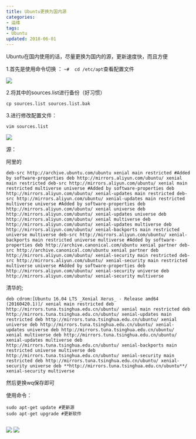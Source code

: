 ```yaml
---
title: Ubuntu更换为国内源	
categories:
- 运维
tags:
- Ubuntu
updated: 2018-06-01
---
```


Ubuntu在国内使用的话，尽量更换为国内的源，更新速度快，而且方便





1.首先是使用命令切换  ： `~#  cd /etc/apt`查看配置文件



<img src="{{ site.url }}/assets//blog_images/ubuntu更换国内源_01.png"/>

2.将其中的sources.list进行备份（好习惯）



```
cp sources.list sources.list.bak
```

3.进行修改配置文件：

```
vim sources.list
```

<img src="{{ site.url }}/assets//blog_images/ubuntu更换国内源_02.png"/>

源：

阿里的

```
deb-src http://archive.ubuntu.com/ubuntu xenial main restricted #Added by software-properties deb http://mirrors.aliyun.com/ubuntu/ xenial main restricted deb-src http://mirrors.aliyun.com/ubuntu/ xenial main restricted multiverse universe #Added by software-properties deb http://mirrors.aliyun.com/ubuntu/ xenial-updates main restricted deb-src http://mirrors.aliyun.com/ubuntu/ xenial-updates main restricted multiverse universe #Added by software-properties deb http://mirrors.aliyun.com/ubuntu/ xenial universe deb http://mirrors.aliyun.com/ubuntu/ xenial-updates universe deb http://mirrors.aliyun.com/ubuntu/ xenial multiverse deb http://mirrors.aliyun.com/ubuntu/ xenial-updates multiverse deb http://mirrors.aliyun.com/ubuntu/ xenial-backports main restricted universe multiverse deb-src http://mirrors.aliyun.com/ubuntu/ xenial-backports main restricted universe multiverse #Added by software-properties deb http://archive.canonical.com/ubuntu xenial partner deb-src http://archive.canonical.com/ubuntu xenial partner deb http://mirrors.aliyun.com/ubuntu/ xenial-security main restricted deb-src http://mirrors.aliyun.com/ubuntu/ xenial-security main restricted multiverse universe #Added by software-properties deb http://mirrors.aliyun.com/ubuntu/ xenial-security universe deb http://mirrors.aliyun.com/ubuntu/ xenial-security multiverse 
```

清华的;

```
deb cdrom:[Ubuntu 16.04 LTS _Xenial Xerus_ - Release amd64 (20160420.1)]/ xenial main restricted deb http://mirrors.tuna.tsinghua.edu.cn/ubuntu/ xenial main restricted deb http://mirrors.tuna.tsinghua.edu.cn/ubuntu/ xenial-updates main restricted deb http://mirrors.tuna.tsinghua.edu.cn/ubuntu/ xenial universe deb http://mirrors.tuna.tsinghua.edu.cn/ubuntu/ xenial-updates universe deb http://mirrors.tuna.tsinghua.edu.cn/ubuntu/ xenial multiverse deb http://mirrors.tuna.tsinghua.edu.cn/ubuntu/ xenial-updates multiverse deb http://mirrors.tuna.tsinghua.edu.cn/ubuntu/ xenial-backports main restricted universe multiverse deb http://mirrors.tuna.tsinghua.edu.cn/ubuntu/ xenial-security main restricted deb http://mirrors.tuna.tsinghua.edu.cn/ubuntu/ xenial-security universe deb **http://mirrors.tuna.tsinghua.edu.cn/ubuntu**/ xenial-security multiverse
```

然后更换wq保存即可

使用命令：  

```
sudo apt-get update #更新源   
sudo apt-get upgrade #更新软件  


```

<img src="{{ site.url }}/assets//blog_images/ubuntu更换国内源_03.png"/>

<img src="{{ site.url }}/assets//blog_images/ubuntu更换国内源_04.png"/>